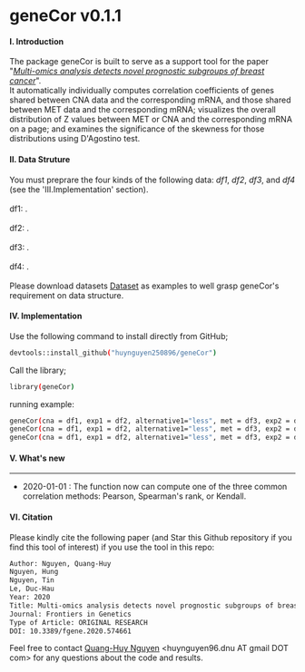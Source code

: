 # geneCor v0.1.1
#### I. Introduction
The package geneCor is built to serve as a support tool for the paper "*[Multi-omics analysis detects novel prognostic subgroups of breast cancer](https://www.frontiersin.org/articles/10.3389/fgene.2020.574661/full?utm_source=F-NTF&utm_medium=EMLX&utm_campaign=PRD_FEOPS_20170000_ARTICLE#F5)*". </br> It automatically individually computes correlation coefficients of genes shared between CNA data and the corresponding mRNA, and those shared between MET data and the corresponding mRNA; visualizes the overall distribution of Z values between MET or CNA and the corresponding mRNA on a page; and examines the significance of the skewness for those distributions using D'Agostino test. </br> 

#### II. Data Struture
You must preprare the four kinds of the following data: *df1*, *df2*, *df3*, and *df4* (see the 'III.Implementation' section).</br>  
df1: . </br>  
df2: . </br>  
df3: . </br>  
df4: . </br>  
Please download datasets [Dataset](https://github.com/huynguyen250896/geneCor/tree/master/Dataset) as examples to well grasp geneCor's requirement on data structure. </br>

#### IV. Implementation
Use the following command to install directly from GitHub;
```sh
devtools::install_github("huynguyen250896/geneCor")
```
Call the library;
```sh
library(geneCor)
```
running example:
```sh
geneCor(cna = df1, exp1 = df2, alternative1="less", met = df3, exp2 = df4, alternative2="greater") #compute Pearson's correlation coefficients (default method).
geneCor(cna = df1, exp1 = df2, alternative1="less", met = df3, exp2 = df4, alternative2="greater", method = "spearman") #compute Spearman's Rank correlation coefficients.
geneCor(cna = df1, exp1 = df2, alternative1="less", met = df3, exp2 = df4, alternative2="greater", method = "kendall") #compute Kendall's correlation coefficients.
```
#### V. What's new
----
- 2020-01-01 : The function now can compute one of the three common correlation methods: Pearson, Spearman's rank, or Kendall.

#### VI. Citation 
Please kindly cite the following paper (and Star this Github repository if you find this tool of interest) if you use the tool in this repo: </br>
```sh
Author: Nguyen, Quang-Huy
Nguyen, Hung
Nguyen, Tin
Le, Duc-Hau
Year: 2020
Title: Multi-omics analysis detects novel prognostic subgroups of breast cancer
Journal: Frontiers in Genetics
Type of Article: ORIGINAL RESEARCH
DOI: 10.3389/fgene.2020.574661
```
Feel free to contact [Quang-Huy Nguyen](https://github.com/huynguyen250896) <huynguyen96.dnu AT gmail DOT com> for any questions about the code and results.
